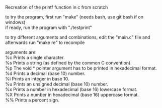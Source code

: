 Recreation of the printf function in c from scratch

to try the program, first run "make" (needs bash, use git bash if on windows)\
if ready, run the program with "./testprint"

to try different arguments and combinations, edit the "main.c" file and \
afterwards run "make re" to recompile

arguments are:\
%c Prints a single character.\
%s Prints a string (as defined by the common C convention).\
%p The void * pointer argument has to be printed in hexadecimal format.\
%d Prints a decimal (base 10) number.\
%i Prints an integer in base 10.\
%u Prints an unsigned decimal (base 10) number.\
%x Prints a number in hexadecimal (base 16) lowercase format.\
%X Prints a number in hexadecimal (base 16) uppercase format.\
%% Prints a percent sign.
